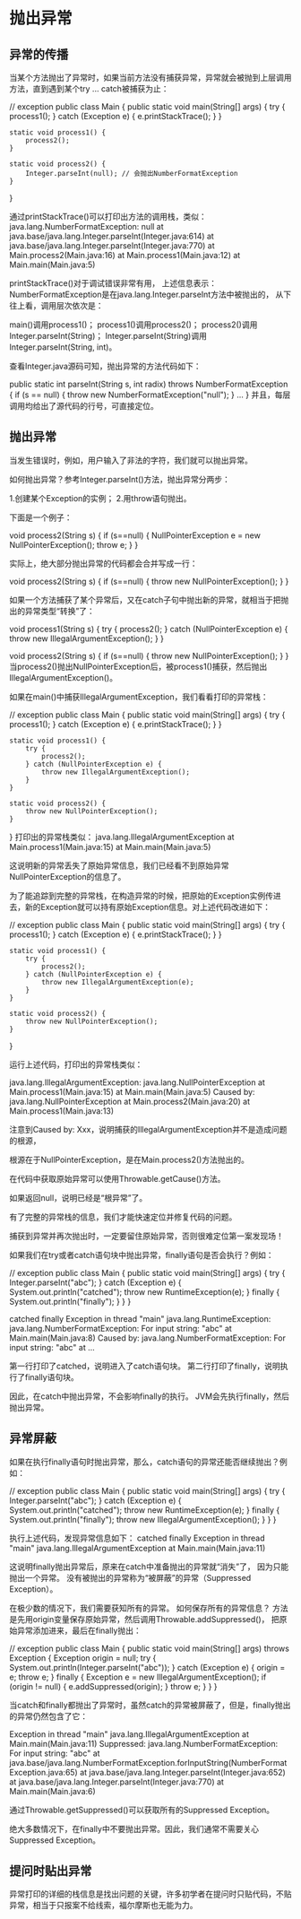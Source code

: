 # 抛出异常
## 异常的传播

当某个方法抛出了异常时，如果当前方法没有捕获异常，异常就会被抛到上层调用方法，直到遇到某个try ... catch被捕获为止：

// exception
public class Main {
    public static void main(String[] args) {
        try {
            process1();
        } catch (Exception e) {
            e.printStackTrace();
        }
    }

    static void process1() {
        process2();
    }

    static void process2() {
        Integer.parseInt(null); // 会抛出NumberFormatException
    }
}

通过printStackTrace()可以打印出方法的调用栈，类似：
java.lang.NumberFormatException: null
    at java.base/java.lang.Integer.parseInt(Integer.java:614)
    at java.base/java.lang.Integer.parseInt(Integer.java:770)
    at Main.process2(Main.java:16)
    at Main.process1(Main.java:12)
    at Main.main(Main.java:5)

printStackTrace()对于调试错误非常有用，
上述信息表示：NumberFormatException是在java.lang.Integer.parseInt方法中被抛出的，
从下往上看，调用层次依次是：

main()调用process1()；
process1()调用process2()；
process2()调用Integer.parseInt(String)；
Integer.parseInt(String)调用Integer.parseInt(String, int)。

查看Integer.java源码可知，抛出异常的方法代码如下：

public static int parseInt(String s, int radix) throws NumberFormatException {
    if (s == null) {
        throw new NumberFormatException("null");
    }
    ...
}
并且，每层调用均给出了源代码的行号，可直接定位。

## 抛出异常

当发生错误时，例如，用户输入了非法的字符，我们就可以抛出异常。

如何抛出异常？参考Integer.parseInt()方法，抛出异常分两步：

1.创建某个Exception的实例；
2.用throw语句抛出。

下面是一个例子：

void process2(String s) {
    if (s==null) {
        NullPointerException e = new NullPointerException();
        throw e;
    }
}

实际上，绝大部分抛出异常的代码都会合并写成一行：

void process2(String s) {
    if (s==null) {
        throw new NullPointerException();
    }
}

如果一个方法捕获了某个异常后，又在catch子句中抛出新的异常，就相当于把抛出的异常类型“转换”了：

void process1(String s) {
    try {
        process2();
    } catch (NullPointerException e) {
        throw new IllegalArgumentException();
    }
}

void process2(String s) {
    if (s==null) {
        throw new NullPointerException();
    }
}
当process2()抛出NullPointerException后，被process1()捕获，然后抛出IllegalArgumentException()。

如果在main()中捕获IllegalArgumentException，我们看看打印的异常栈：

// exception
public class Main {
    public static void main(String[] args) {
        try {
            process1();
        } catch (Exception e) {
            e.printStackTrace();
        }
    }

    static void process1() {
        try {
            process2();
        } catch (NullPointerException e) {
            throw new IllegalArgumentException();
        }
    }

    static void process2() {
        throw new NullPointerException();
    }
}
打印出的异常栈类似：
java.lang.IllegalArgumentException
    at Main.process1(Main.java:15)
    at Main.main(Main.java:5)

这说明新的异常丢失了原始异常信息，我们已经看不到原始异常NullPointerException的信息了。

为了能追踪到完整的异常栈，在构造异常的时候，把原始的Exception实例传进去，新的Exception就可以持有原始Exception信息。对上述代码改进如下：

// exception
public class Main {
    public static void main(String[] args) {
        try {
            process1();
        } catch (Exception e) {
            e.printStackTrace();
        }
    }

    static void process1() {
        try {
            process2();
        } catch (NullPointerException e) {
            throw new IllegalArgumentException(e);
        }
    }

    static void process2() {
        throw new NullPointerException();
    }
}

运行上述代码，打印出的异常栈类似：

java.lang.IllegalArgumentException: java.lang.NullPointerException
    at Main.process1(Main.java:15)
    at Main.main(Main.java:5)
Caused by: java.lang.NullPointerException
    at Main.process2(Main.java:20)
    at Main.process1(Main.java:13)

注意到Caused by: Xxx，说明捕获的IllegalArgumentException并不是造成问题的根源，

根源在于NullPointerException，是在Main.process2()方法抛出的。

在代码中获取原始异常可以使用Throwable.getCause()方法。

如果返回null，说明已经是“根异常”了。

有了完整的异常栈的信息，我们才能快速定位并修复代码的问题。

捕获到异常并再次抛出时，一定要留住原始异常，否则很难定位第一案发现场！

如果我们在try或者catch语句块中抛出异常，finally语句是否会执行？例如：

// exception
public class Main {
    public static void main(String[] args) {
        try {
            Integer.parseInt("abc");
        } catch (Exception e) {
            System.out.println("catched");
            throw new RuntimeException(e);
        } finally {
            System.out.println("finally");
        }
    }
}

catched
finally
Exception in thread "main" java.lang.RuntimeException: java.lang.NumberFormatException: For input string: "abc"
    at Main.main(Main.java:8)
Caused by: java.lang.NumberFormatException: For input string: "abc"
    at ...
 
第一行打印了catched，说明进入了catch语句块。
第二行打印了finally，说明执行了finally语句块。

因此，在catch中抛出异常，不会影响finally的执行。
JVM会先执行finally，然后抛出异常。

## 异常屏蔽
如果在执行finally语句时抛出异常，那么，catch语句的异常还能否继续抛出？例如：

// exception
public class Main {
    public static void main(String[] args) {
        try {
            Integer.parseInt("abc");
        } catch (Exception e) {
            System.out.println("catched");
            throw new RuntimeException(e);
        } finally {
            System.out.println("finally");
            throw new IllegalArgumentException();
        }
    }
}

执行上述代码，发现异常信息如下：
catched
finally
Exception in thread "main" java.lang.IllegalArgumentException
    at Main.main(Main.java:11)

这说明finally抛出异常后，原来在catch中准备抛出的异常就“消失”了，
因为只能抛出一个异常。
没有被抛出的异常称为“被屏蔽”的异常（Suppressed Exception）。

在极少数的情况下，我们需要获知所有的异常。
如何保存所有的异常信息？
方法是先用origin变量保存原始异常，然后调用Throwable.addSuppressed()，
把原始异常添加进来，最后在finally抛出：

// exception
public class Main {
    public static void main(String[] args) throws Exception {
        Exception origin = null;
        try {
            System.out.println(Integer.parseInt("abc"));
        } catch (Exception e) {
            origin = e;
            throw e;
        } finally {
            Exception e = new IllegalArgumentException();
            if (origin != null) {
                e.addSuppressed(origin);
            }
            throw e;
        }
    }
}

当catch和finally都抛出了异常时，虽然catch的异常被屏蔽了，但是，finally抛出的异常仍然包含了它：

Exception in thread "main" java.lang.IllegalArgumentException
    at Main.main(Main.java:11)
Suppressed: java.lang.NumberFormatException: For input string: "abc"
    at java.base/java.lang.NumberFormatException.forInputString(NumberFormatException.java:65)
    at java.base/java.lang.Integer.parseInt(Integer.java:652)
    at java.base/java.lang.Integer.parseInt(Integer.java:770)
    at Main.main(Main.java:6)

通过Throwable.getSuppressed()可以获取所有的Suppressed Exception。

绝大多数情况下，在finally中不要抛出异常。因此，我们通常不需要关心Suppressed Exception。

## 提问时贴出异常

异常打印的详细的栈信息是找出问题的关键，许多初学者在提问时只贴代码，不贴异常，相当于只报案不给线索，福尔摩斯也无能为力。






















































